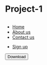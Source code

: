 # Project-1
<!doctype html>
<html>
<head>
    <meta charset="utf-8">
    <title>Project1</title>
	<meta name="viewport" content="width=device-width, initial-scale=1">
	<link rel="stylesheet" href="styles.css">
</head>
<body>
<!-- Logo -->
    <div class="wrapper">
	<div class="logo"><img src="../exclude.svg" alt="" id="logo"></div>	
<!-- Nav bar -->
	  <div class="navbar"> 
		  <ul>
		     <li><a href="index.html">Home</a></li>
		     <li><a href="About us.html">About us</a></li>
		     <li><a href="contact us.html">Contact us</a></li>
	      </ul>
		  <ul>
		     <li><a href="#">Sign up</a></li>
		  </ul> 
		  <!-- Download button needs to be javascript activated -->
		  <button type="button" class="dwnload"><a href="https://www.apple.com/au/app-store/" class="btnlink"></a>Download</button>	  
	  </div>
